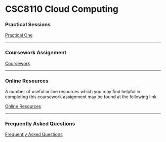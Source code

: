 CSC8110 Cloud Computing
=======

### Practical Sessions ###

[Practical One](PracticalOne.md)

---
### Coursework Assignment ###

[Coursework](CSC8110%20Coursework%20Assignment%202014-15.pdf)

---

### Online Resources ###

A number of useful online resources which you may find helpful in completing this coursework assignment may be found at the following link.

[Online Resources](OnlineResources.md)

---

### Frequently Asked Questions ###

[Frequently Asked Questions](FrequentlyAskedQuestions.md)
